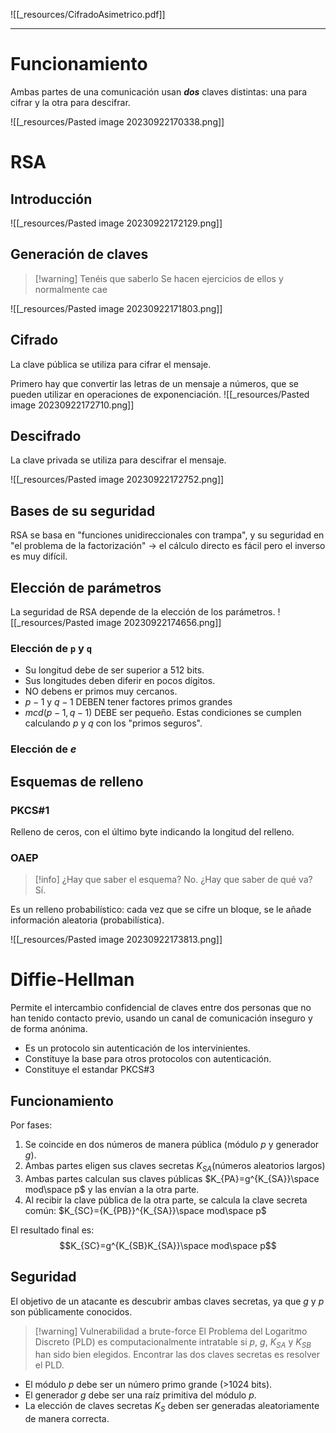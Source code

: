 ![[_resources/CifradoAsimetrico.pdf]]

---

# Funcionamiento
Ambas partes de una comunicación usan ***dos*** claves distintas: una para cifrar y la otra para descifrar.

![[_resources/Pasted image 20230922170338.png]]

# RSA
## Introducción
![[_resources/Pasted image 20230922172129.png]]

## Generación de claves
> [!warning] Tenéis que saberlo
> Se hacen ejercicios de ellos y normalmente cae


![[_resources/Pasted image 20230922171803.png]]

## Cifrado
La clave pública se utiliza para cifrar el mensaje.

Primero hay que convertir las letras de un mensaje a números, que se pueden utilizar en operaciones de exponenciación. ![[_resources/Pasted image 20230922172710.png]]

## Descifrado
La clave privada se utiliza para descifrar el mensaje.

![[_resources/Pasted image 20230922172752.png]]

## Bases de su seguridad
RSA se basa en "funciones unidireccionales con trampa", y su seguridad en "el problema de la factorización" → el cálculo directo es fácil pero el inverso es muy difícil.

## Elección de parámetros
La seguridad de RSA depende de la elección de los parámetros.
 ![[_resources/Pasted image 20230922174656.png]]

### Elección de `p` y `q`
- Su longitud debe de ser superior a 512 bits.
- Sus longitudes deben diferir en pocos dígitos.
- NO debens er primos muy cercanos.
- $p-1$ y $q-1$ DEBEN tener factores primos grandes
- $mcd(p-1, q-1)$ DEBE ser pequeño.
Estas condiciones se cumplen calculando $p$ y $q$ con los "primos seguros".

### Elección de $e$

## Esquemas de relleno

### PKCS#1
Relleno de ceros, con el último byte indicando la longitud del relleno.

### OAEP
> [!info] ¿Hay que saber el esquema?
> No. ¿Hay que saber de qué va? Sí.

Es un relleno probabilístico: cada vez que se cifre un bloque, se le añade información aleatoria (probabilística).

![[_resources/Pasted image 20230922173813.png]]

# Diffie-Hellman
Permite el intercambio confidencial de claves entre dos personas que no han tenido contacto previo, usando un canal de comunicación inseguro y de forma anónima.

- Es un protocolo sin autenticación de los intervinientes.
- Constituye la base para otros protocolos con autenticación.
- Constituye el estandar PKCS#3

## Funcionamiento
Por fases:

1. Se coincide en dos números de manera pública (módulo $p$ y generador $g$).
2. Ambas partes eligen sus claves secretas $K_{SA}$(números aleatorios largos)
4. Ambas partes calculan sus claves públicas $K_{PA}=g^{K_{SA}}\space mod\space p$ y las envían a la otra parte.
5. Al recibir la clave pública de la otra parte, se calcula la clave secreta común: $K_{SC}={K_{PB}}^{K_{SA}}\space mod\space p$

El resultado final es:$$K_{SC}=g^{K_{SB}K_{SA}}\space mod\space p$$

## Seguridad
El objetivo de un atacante es descubrir ambas claves secretas, ya que $g$ y $p$ son públicamente conocidos.

> [!warning] Vulnerabilidad a brute-force
> El Problema del Logaritmo Discreto (PLD) es computacionalmente intratable si $p$, $g$, $K_{SA}$ y $K_{SB}$ han sido bien elegidos.
> Encontrar las dos claves secretas es resolver el PLD.


- El módulo $p$ debe ser un número primo grande (>1024 bits).
- El generador $g$ debe ser una raíz primitiva del módulo $p$.
- La elección de claves secretas $K_S$ deben ser generadas aleatoriamente de manera correcta.